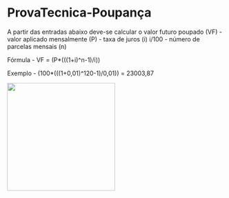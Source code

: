 # ProvaTecnica-Poupança

A partir das entradas abaixo deve-se calcular o valor futuro poupado (VF) 
	- valor aplicado mensalmente (P) 
	- taxa de juros (i) i/100
	- número de parcelas mensais (n)

Fórmula
    - VF = (P*(((1+i)^n-1)/i))

Exemplo 
    - (100*(((1+0,01)^120-1)/0,01)) = 23003,87

<a href="https://humbertoprovatpa.github.io/Projeto1-IMC/"><img src=".\calc" width="250px"></a>
